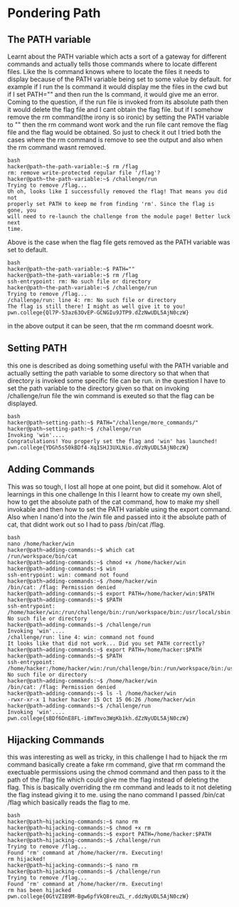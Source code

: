 # Pondering Path 
## The PATH variable
Learnt about the PATH variable which acts a sort of a gateway for different commands and actually tells those commands where to locate different files.
Like the ls command knows where to locate the files it needs to display because of the PATH variable being set to some value by default.
for example if I run the ls command it would display me the files in the cwd but if I set PATH="" and then run the ls command, it would give me an error.
Coming to the question, if the run file is invoked from its absolute path then it would delete the flag file and I cant obtain the flag file.
but if I somehow remove the rm command(the irony is so ironic) by setting the PATH variable to "" then the rm command wont work and the run file cant remove the flag file and the flag would be obtained.
So just to check it out I tried both the cases where the rm command is remove to see the output and also when the rm command wasnt removed.
~~~
bash
hacker@path~the-path-variable:~$ rm /flag
rm: remove write-protected regular file '/flag'?
hacker@path~the-path-variable:~$ /challenge/run
Trying to remove /flag...
Uh oh, looks like I successfully removed the flag! That means you did not
properly set PATH to keep me from finding 'rm'. Since the flag is gone, you
will need to re-launch the challenge from the module page! Better luck next
time.
~~~
Above is the case when the flag file gets removed as the PATH variable was set to default.

~~~
bash
hacker@path~the-path-variable:~$ PATH=""
hacker@path~the-path-variable:~$ rm /flag
ssh-entrypoint: rm: No such file or directory
hacker@path~the-path-variable:~$ /challenge/run
Trying to remove /flag...
/challenge/run: line 4: rm: No such file or directory
The flag is still there! I might as well give it to you!
pwn.college{Ql7P-53az63OvEP-GCNGIu9JTP9.dZzNwUDL5AjN0czW}
~~~
in the above output it can be seen, that the rm command doesnt work.

## Setting PATH
this one is described as doing something useful with the PATH variable and actually setting the path variable to some directory so that when that directory is invoked some specific file can be run.
in the question I have to set the path variable to the directory given so that on invoking /challenge/run file the win command is exeuted so that the flag can be displayed.
~~~
bash
hacker@path~setting-path:~$ PATH="/challenge/more_commands/"
hacker@path~setting-path:~$ /challenge/run
Invoking 'win'....
Congratulations! You properly set the flag and 'win' has launched!
pwn.college{YDGh5s50kBDf4-Xq1SHJ3UXLNio.dVzNyUDL5AjN0czW}
~~~



## Adding Commands
This was so tough, I lost all hope at one point, but did it somehow. Alot of learnings in this one challenge
In this I learnt how to create my own shell, how to get the absolute path of the cat command, how to make my shell invokable and then how to set the PATH variable using the export command. Also when I nano'd into the /win file and passed into it the absolute path of cat, that didnt work out so I had to pass /bin/cat /flag.

~~~
bash
nano /home/hacker/win
hacker@path~adding-commands:~$ which cat
/run/workspace/bin/cat
hacker@path~adding-commands:~$ chmod +x /home/hacker/win
hacker@path~adding-commands:~$ win
ssh-entrypoint: win: command not found
hacker@path~adding-commands:~$ /home/hacker/win
/bin/cat: /flag: Permission denied
hacker@path~adding-commands:~$ export PATH=/home/hacker/win:$PATH
hacker@path~adding-commands:~$ $PATH
ssh-entrypoint: /home/hacker/win:/run/challenge/bin:/run/workspace/bin:/usr/local/sbin:/usr/local/bin:/usr/sbin:/usr/bin:/sbin:/bin:/home/hacker/scripts: No such file or directory
hacker@path~adding-commands:~$ /challenge/run
Invoking 'win'....
/challenge/run: line 4: win: command not found
It looks like that did not work... Did you set PATH correctly?
hacker@path~adding-commands:~$ export PATH=/home/hacker:$PATH
hacker@path~adding-commands:~$ $PATH
ssh-entrypoint: /home/hacker:/home/hacker/win:/run/challenge/bin:/run/workspace/bin:/usr/local/sbin:/usr/local/bin:/usr/sbin:/usr/bin:/sbin:/bin:/home/hacker/scripts: No such file or directory
hacker@path~adding-commands:~$ /home/hacker/win
/bin/cat: /flag: Permission denied
hacker@path~adding-commands:~$ ls -l /home/hacker/win
-rwxr-xr-x 1 hacker hacker 15 Oct 15 06:26 /home/hacker/win
hacker@path~adding-commands:~$ /challenge/run
Invoking 'win'....
pwn.college{sBDf6DnE8FL-i8WTmvo3WgKb1kh.dZzNyUDL5AjN0czW}
~~~

## Hijacking Commands
this was interesting as well as tricky, in this challenge I had to hijack the rm command basically create a fake rm command, give that rm command the exectuable permissions using the chmod command and then pass to it the path of the /flag file which could give me the flag instead of deleting the flag.
This is basically overriding the rm command and leads to it not deleting the flag instead giving it to me.
using the nano command I passed /bin/cat /flag which basically reads the flag to me.
~~~
bash
hacker@path~hijacking-commands:~$ nano rm
hacker@path~hijacking-commands:~$ chmod +x rm
hacker@path~hijacking-commands:~$ export PATH=/home/hacker:$PATH
hacker@path~hijacking-commands:~$ /challenge/run
Trying to remove /flag...
Found 'rm' command at /home/hacker/rm. Executing!
rm hijacked!
hacker@path~hijacking-commands:~$ nano rm
hacker@path~hijacking-commands:~$ /challenge/run
Trying to remove /flag...
Found 'rm' command at /home/hacker/rm. Executing!
rm has been hijacked
pwn.college{0GtVZIB9M-Bgw6pfVkQ8reuZL_r.ddzNyUDL5AjN0czW}
~~~

